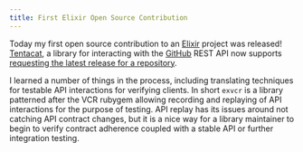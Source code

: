 ```yaml
---
title: First Elixir Open Source Contribution
---
```


Today my first open source contribution
to an [Elixir](http://elixir-lang.org) project was released! 
[Tentacat](https://github.com/edgurgel/tentacat), a library for interacting with
the [GitHub](https://github.com) REST API now supports [requesting the latest
release for a
repository](https://github.com/edgurgel/tentacat/releases/tag/v0.6.0).

I learned a number of things in the process, including translating techniques for
testable API interactions for verifying clients. In short `exvcr` is a library
patterned after the VCR rubygem allowing recording and replaying of API
interactions for the purpose of testing. API replay has its issues around not
catching API contract changes, but it is a nice way for a library maintainer to
begin to verify contract adherence coupled with a stable API or further
integration testing.
